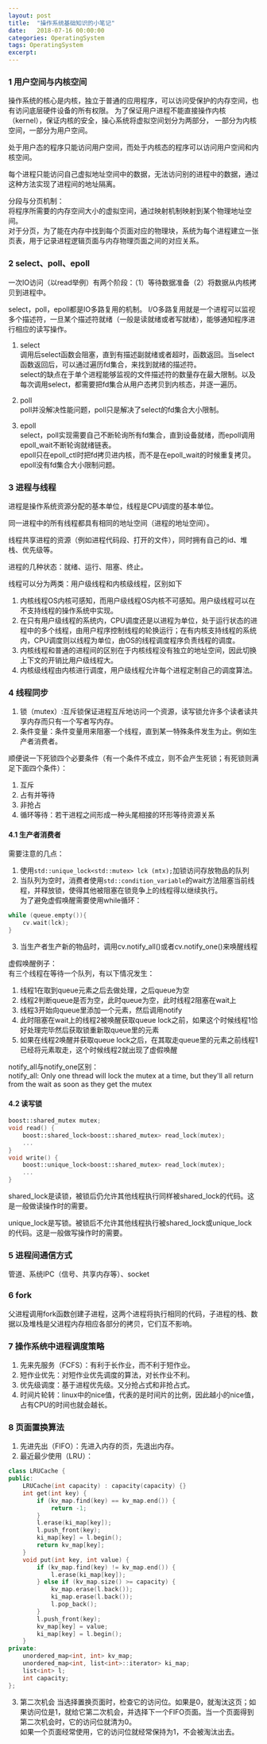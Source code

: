 ```yaml
---    
layout: post
title:  "操作系统基础知识的小笔记"
date:   2018-07-16 00:00:00
categories: OperatingSystem
tags: OperatingSystem
excerpt: 
---
```


### 1 用户空间与内核空间

操作系统的核心是内核，独立于普通的应用程序，可以访问受保护的内存空间，也有访问底层硬件设备的所有权限。
为了保证用户进程不能直接操作内核（kernel），保证内核的安全，操心系统将虚拟空间划分为两部分，
一部分为内核空间，一部分为用户空间。

处于用户态的程序只能访问用户空间，而处于内核态的程序可以访问用户空间和内核空间。

每个进程只能访问自己虚拟地址空间中的数据，无法访问别的进程中的数据，通过这种方法实现了进程间的地址隔离。

分段与分页机制：  
将程序所需要的内存空间大小的虚拟空间，通过映射机制映射到某个物理地址空间。  
对于分页，为了能在内存中找到每个页面对应的物理块，系统为每个进程建立一张页表，用于记录进程逻辑页面与内存物理页面之间的对应关系。  


### 2 select、poll、epoll

一次IO访问（以read举例）有两个阶段：（1）等待数据准备（2）将数据从内核拷贝到进程中。

select，poll，epoll都是IO多路复用的机制。
I/O多路复用就是一个进程可以监视多个描述符，一旦某个描述符就绪（一般是读就绪或者写就绪），能够通知程序进行相应的读写操作。

1. select  
调用后select函数会阻塞，直到有描述副就绪或者超时，函数返回。当select函数返回后，可以通过遍历fd集合，来找到就绪的描述符。  
select的缺点在于单个进程能够监视的文件描述符的数量存在最大限制。以及每次调用select，都需要把fd集合从用户态拷贝到内核态，并逐一遍历。

2. poll  
poll并没解决性能问题，poll只是解决了select的fd集合大小限制。  

3. epoll  
select，poll实现需要自己不断轮询所有fd集合，直到设备就绪，而epoll调用epoll_wait不断轮询就绪链表。  
epoll只在epoll_ctl时把fd拷贝进内核，而不是在epoll_wait的时候重复拷贝。  
epoll没有fd集合大小限制问题。

### 3 进程与线程

进程是操作系统资源分配的基本单位，线程是CPU调度的基本单位。

同一进程中的所有线程都具有相同的地址空间（进程的地址空间）。

线程共享进程的资源（例如进程代码段、打开的文件），同时拥有自己的id、堆栈、优先级等。

进程的几种状态：就绪、运行、阻塞、终止。

线程可以分为两类：用户级线程和内核级线程，区别如下
1. 内核线程OS内核可感知，而用户级线程OS内核不可感知。用户级线程可以在不支持线程的操作系统中实现。  
2. 在只有用户级线程的系统内，CPU调度还是以进程为单位，处于运行状态的进程中的多个线程，由用户程序控制线程的轮换运行；在有内核支持线程的系统内，CPU调度则以线程为单位，由OS的线程调度程序负责线程的调度。  
3. 内核线程和普通的进程间的区别在于内核线程没有独立的地址空间，因此切换上下文的开销比用户级线程大。  
4. 内核级线程由内核进行调度，用户级线程允许每个进程定制自己的调度算法。

### 4 线程同步

1. 锁（mutex）:互斥锁保证进程互斥地访问一个资源，读写锁允许多个读者读共享内存而只有一个写者写内存。
2. 条件变量：条件变量用来阻塞一个线程，直到某一特殊条件发生为止。例如生产者消费者。

顺便说一下死锁四个必要条件（有一个条件不成立，则不会产生死锁；有死锁则满足下面四个条件）：
1. 互斥
2. 占有并等待
3. 非抢占
4. 循环等待：若干进程之间形成一种头尾相接的环形等待资源关系 


#### 4.1 生产者消费者

需要注意的几点：
1. 使用`std::unique_lock<std::mutex> lck (mtx);`加锁访问存放物品的队列
2. 当队列为空时，消费者使用`std::condition_variable`的wait方法阻塞当前线程，并释放锁，使得其他被阻塞在锁竞争上的线程得以继续执行。  
为了避免虚假唤醒需要使用while循环：
```cpp
while (queue.empty()){
    cv.wait(lck);
}
```
3. 当生产者生产新的物品时，调用cv.notify_all()或者cv.notify_one()来唤醒线程


虚假唤醒例子：  
有三个线程在等待一个队列，有以下情况发生：
1. 线程1在取到queue元素之后去做处理，之后queue为空
2. 线程2判断queue是否为空，此时queue为空，此时线程2阻塞在wait上
3. 线程3开始向queue里添加一个元素，然后调用notify
4. 此时阻塞在wait上的线程2被唤醒获取queue lock之前，如果这个时候线程1恰好处理完毕然后获取锁重新取queue里的元素
5. 如果在线程2唤醒并获取queue lock之后，在其取走queue里的元素之前线程1已经将元素取走，这个时候线程2就出现了虚假唤醒

notify_all与notify_one区别：  
notify_all: Only one thread will lock the mutex at a time, but they'll all return from the wait as soon as they get the mutex

#### 4.2 读写锁

```cpp
boost::shared_mutex mutex;
void read() {
    boost::shared_lock<boost::shared_mutex> read_lock(mutex);
    ...
}
void write() {
    boost::unique_lock<boost::shared_mutex> read_lock(mutex);
    ...
}
```

shared_lock是读锁，被锁后仍允许其他线程执行同样被shared_lock的代码。这是一般做读操作时的需要。

unique_lock是写锁。被锁后不允许其他线程执行被shared_lock或unique_lock的代码。这是一般做写操作时的需要。


### 5 进程间通信方式

管道、系统IPC（信号、共享内存等）、socket

### 6 fork

父进程调用fork函数创建子进程，这两个进程将执行相同的代码，子进程的栈、数据以及堆栈是父进程内存相应各部分的拷贝，它们互不影响。


### 7 操作系统中进程调度策略

1. 先来先服务（FCFS）：有利于长作业，而不利于短作业。
2. 短作业优先：对短作业优先调度的算法，对长作业不利。
3. 优先级调度：基于进程优先级。又分抢占式和非抢占式。
4. 时间片轮转：linux中的nice值，代表的是时间片的比例，因此越小的nice值，占有CPU的时间也就会越长。


### 8 页面置换算法

1. 先进先出（FIFO）：先进入内存的页，先退出内存。
2. 最近最少使用（LRU）：
```cpp
class LRUCache {
public:
    LRUCache(int capacity) : capacity(capacity) {}
    int get(int key) {
        if (kv_map.find(key) == kv_map.end()) {
            return -1;
        }
        l.erase(ki_map[key]);
        l.push_front(key);
        ki_map[key] = l.begin();
        return kv_map[key];
    }
    void put(int key, int value) {
        if (kv_map.find(key) != kv_map.end()) {
            l.erase(ki_map[key]);
        } else if (kv_map.size() >= capacity) {
            kv_map.erase(l.back());
            ki_map.erase(l.back());
            l.pop_back();
        }
        l.push_front(key);
        kv_map[key] = value;
        ki_map[key] = l.begin();
    }
private:
    unordered_map<int, int> kv_map;
    unordered_map<int, list<int>::iterator> ki_map;
    list<int> l;
    int capacity;
};
```
3. 第二次机会
当选择置换页面时，检查它的访问位。如果是0，就淘汰这页；如果访问位是1，就给它第二次机会，并选择下一个FIFO页面。当一个页面得到第二次机会时，它的访问位就清为0。  
如果一个页面经常使用，它的访问位就经常保持为1，不会被淘汰出去。